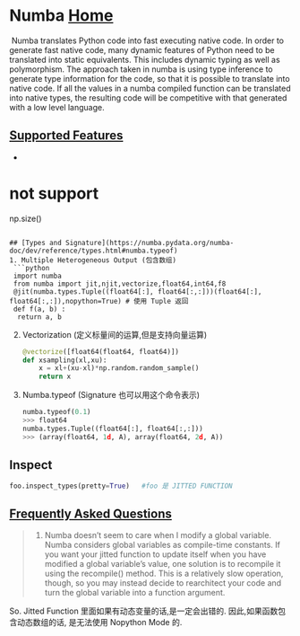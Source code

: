 # Numba [Home](https://numba.pydata.org/numba-doc/dev/index.html)
​	Numba translates Python code into fast executing native code. In order to generate fast native code, many dynamic features of Python need to be translated into static equivalents. This includes dynamic typing as well as polymorphism. The approach taken in numba is using type inference to generate type information for the code, so that it is possible to translate into native code. If all the values in a numba compiled function can be translated into native types, the resulting code will be competitive with that generated with a low level language.

## [Supported Features](http://numba.pydata.org/numba-doc/dev/reference/numpysupported.html)
*  ```python
  # not support
  np.size() 
  ```

## [Types and Signature](https://numba.pydata.org/numba-doc/dev/reference/types.html#numba.typeof)
1. Multiple Heterogeneous Output (包含数组)
   ```python
   import numba
   from numba import jit,njit,vectorize,float64,int64,f8
   @jit(numba.types.Tuple((float64[:], float64[:,:]))(float64[:], float64[:,:]),nopython=True) # 使用 Tuple 返回
   def f(a, b) :
   	return a, b
   ```

2. Vectorization (定义标量间的运算,但是支持向量运算)

   ```python
   @vectorize([float64(float64, float64)])
   def xsampling(xl,xu):
       x = xl+(xu-xl)*np.random.random_sample()
       return x
   ```

3. Numba.typeof (Signature 也可以用这个命令表示)

   ```python
   numba.typeof(0.1)
   >>> float64
   numba.types.Tuple((float64[:], float64[:,:]))
   >>> (array(float64, 1d, A), array(float64, 2d, A))
   ```

## Inspect 

```python
foo.inspect_types(pretty=True)   #foo 是 JITTED FUNCTION
```

## [Frequently Asked Questions](https://numba.pydata.org/numba-doc/dev/user/faq.html)

> 1. Numba doesn’t seem to care when I modify a global variable. 
>    Numba considers global variables as compile-time constants. If you want your jitted function to update itself when you have modified a global variable’s value, one solution is to recompile it using the recompile() method. This is a relatively slow operation, though, so you may instead decide to rearchitect your code and turn the global variable into a function argument.

So.  Jitted Function 里面如果有动态变量的话,是一定会出错的. 因此,如果函数包含动态数组的话, 是无法使用 Nopython Mode 的.